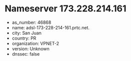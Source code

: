 # Nameserver 173.228.214.161

* as_number: 46868
* name: adsl-173-228-214-161.prtc.net.
* city: San Juan
* country: PR
* organization: VPNET-2
* version: Unknown
* dnssec: false
